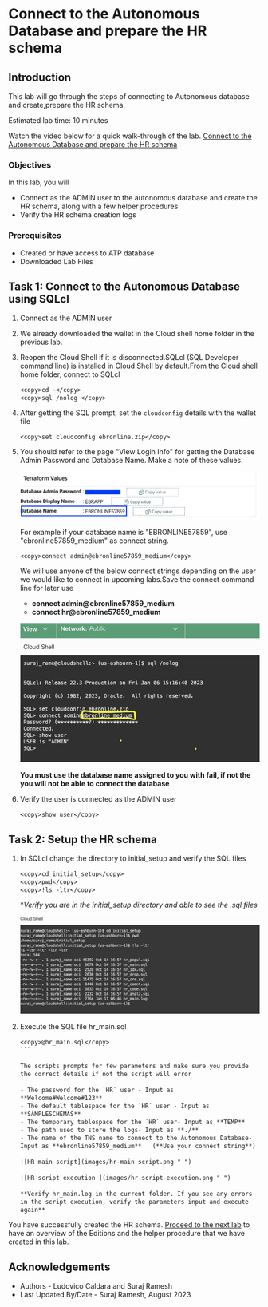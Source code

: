 # Connect to the Autonomous Database and prepare the HR schema

## Introduction

This lab will go through the steps of connecting to Autonomous database and create,prepare the HR schema.

Estimated lab time: 10 minutes

Watch the video below for a quick walk-through of the lab.
[Connect to the Autonomous Database and prepare the HR schema](videohub:1_sz0987ab)

### Objectives

In this lab, you will 

- Connect as the ADMIN user to the autonomous database and create the HR schema, along with a few helper procedures
- Verify the HR schema creation logs

### Prerequisites

- Created or have access to ATP database
- Downloaded Lab Files

## Task 1: Connect to the Autonomous Database using SQLcl
   
1. Connect as the ADMIN user

2. We already downloaded the wallet in the Cloud shell home folder in the previous lab.

3. Reopen the Cloud Shell if it is disconnected.SQLcl (SQL Developer command line) is installed in Cloud Shell by default.From the Cloud shell  home folder, connect to SQLcl

    ```text
    <copy>cd ~</copy>
    <copy>sql /nolog </copy>
    ```

4. After getting the SQL prompt, set the `cloudconfig` details with the wallet file

    ```text
    <copy>set cloudconfig ebronline.zip</copy>
    ```

5. You should refer to the page "View Login Info" for getting the Database Admin Password and Database Name. Make a note of these values.

   ![ATP Credentials](images/atp-credentials.png " ")

   For example if your database name is "EBRONLINE57859", use "ebronline57859_medium" as connect string.

    ```text
    <copy>connect admin@ebronline57859_medium</copy>
    ```
    We will use anyone of the below connect strings depending on the user we would like to connect in upcoming labs.Save the connect command line for later use

    - **connect admin@ebronline57859\_medium** 
    - **connect hr@ebronline57859\_medium**

   ![ATP Connect](images/atp-connect.png " ")

   **You must use the database name assigned to you with fail, if not the you will not be able to connect the database**

6. Verify the user is connected as the ADMIN user

    ```text
    <copy>show user</copy>
    ```

## Task 2: Setup the HR schema

1. In SQLcl change the directory to initial_setup and verify the SQL files

    ```text
    <copy>cd initial_setup</copy>
    <copy>pwd</copy>
    <copy>!ls -ltr</copy>
    ```

    **Verify you are in the initial_setup directory and able to see the *.sql files**

    ![List initial setup files](images/list-initial-setup.png " ")

2. Execute the SQL file hr_main.sql

    ````text
    <copy>@hr_main.sql</copy>
    ```

    The scripts prompts for few parameters and make sure you provide the correct details if not the script will error

    - The password for the `HR` user - Input as  **Welcome#Welcome#123**
    - The default tablespace for the `HR` user - Input as **SAMPLESCHEMAS**
    - The temporary tablespace for the `HR` user- Input as **TEMP**
    - The path used to store the logs- Input as **./**
    - The name of the TNS name to connect to the Autonomous Database- Input as **ebronline57859_medium**   (**Use your connect string**)

    ![HR main script](images/hr-main-script.png " ")

    ![HR script execution ](images/hr-script-execution.png " ")

    **Verify hr_main.log in the current folder. If you see any errors in the script execution, verify the parameters input and execute again**

You have successfully created the HR schema. [Proceed to the next lab](#next) to have an overview of the Editions and the helper procedure that we have created in this lab.

## Acknowledgements

- Authors - Ludovico Caldara and Suraj Ramesh
- Last Updated By/Date - Suraj Ramesh, August 2023
